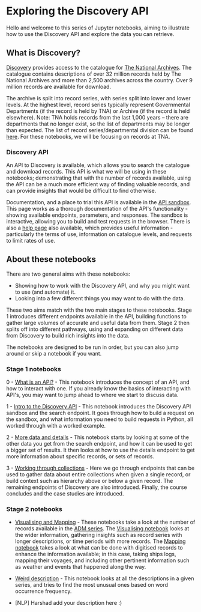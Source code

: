 # Exploring the Discovery API

Hello and welcome to this series of Jupyter notebooks, aiming to illustrate how to use the Discovery API and explore the data you can retrieve. 


## What is Discovery?

[Discovery](https://discovery.nationalarchives.gov.uk/) provides access to the catalogue for [The National Archives](https://www.nationalarchives.gov.uk/). The catalogue contains descriptions of over 32 million records held by The National Archives and more than 2,500 archives across the country. Over 9 million records are available for download. 

The archive is split into record series, with series split into lower and lower levels. At the highest level, record series typically represent Governmental Departments (if the record is held by TNA) or Archive (if the record is held elsewhere). Note: TNA holds records from the last 1,000 years – there are departments that no longer exist, so the list of departments may be longer than expected. The list of record series/departmental division can be found [here](https://discovery.nationalarchives.gov.uk/browse). For these notebooks, we will be focusing on records at TNA. 

### Discovery API

An API to Discovery is available, which allows you to search the catalogue and download records. This API is what we will be using in these notebooks; demonstrating that with the number of records available, using the API can be a much more efficient way of finding valuable records, and can provide insights that would be difficult to find otherwise.

Documentation, and a place to trial this API is available in the [API sandbox](https://discovery.nationalarchives.gov.uk/API/sandbox/index). This page works as a thorough documentation of the API's functionality - showing available endpoints, parameters, and responses. The sandbox is interactive, allowing you to build and test requests in the browser. There is also a [help page](https://www.nationalarchives.gov.uk/help/discovery-for-developers-about-the-application-programming-interface-api/) also available, which provides useful information - particularly the terms of use, information on catalogue levels, and requests to limit rates of use.



## About these notebooks

There are two general aims with these notebooks: 
- Showing how to work with the Discovery API, and why you might want to use (and automate) it.
- Looking into a few different things you may want to do with the data. 

These two aims match with the two main stages to these notebooks. Stage 1 introduces different endpoints available in the API, building functions to gather large volumes of accurate and useful data from them. Stage 2 then splits off into different pathways, using and expanding on different data from Discovery to build rich insights into the data.

The notebooks are designed to be run in order, but you can also jump around or skip a notebook if you want. 

### Stage 1 notebooks

0 - [What is an API?](./0-what-is-an-api.ipynb) - This notebook introduces the concept of an API, and how to interact with one. If you already know the basics of interacting with API's, you may want to jump ahead to where we start to discuss data.

1 - [Intro to the Discovery API](./1-intro-to-discovery-api.ipynb) - This notebook introduces the Discovery API sandbox and the search endpoint. It goes through how to build a request on the sandbox, and what information you need to build requests in Python, all worked through with a worked example.

2 - [More data and details](./2-working-through-results.ipynb) - This notebook starts by looking at some of the other data you get from the search endpoint, and how it can be used to get a bigger set of results. It then looks at how to use the details endpoint to get more information about specific records, or sets of records.

3 - [Working through collections](./3_working_through_collections.ipynb) - Here we go through endpoints that can be used to gather data about entire collections when given a single record, or build context such as hierarchy above or below a given record. The remaining endpoints of Discovery are also introduced. Finally, the course concludes and the case studies are introduced. 

### Stage 2 notebooks

- [Visualising and Mapping](./mapping-and-visualising-ships/) - These notebooks take a look at the number of records available in the [ADM series](https://discovery.nationalarchives.gov.uk/browse/r/h/C4). The [Visualising notebook](./mapping-and-visualising-ships/) looks at the wider information, gathering insights such as record series with longer descriptions, or time periods with more records. The [Mapping notebook](./mapping-and-visualising-ships/mapping-dead-reckoning.ipynb) takes a look at what can be done with digitised records to enhance the information available; in this case, taking ships logs, mapping their voyages, and including other pertinent information such as weather and events that happened along the way.

- [Weird description](./weird-description/) - This notebook looks at all the descriptions in a given series, and tries to find the most unusual ones based on word occurrence frequency.

- [NLP] Harshad add your description here :) 